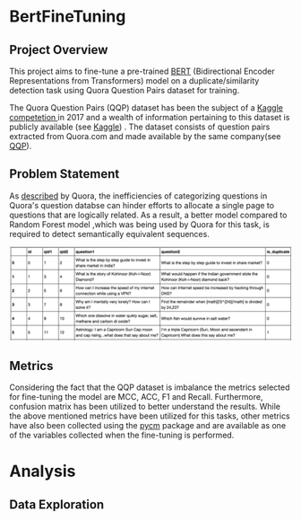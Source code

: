 # BertFineTuning

## Project Overview
This project aims to fine-tune a pre-trained <a href="https://arxiv.org/pdf/1810.04805.pdf">BERT</a> (Bidirectional Encoder Representations from Transformers) model on a duplicate/similarity detection task using Quora Question Pairs dataset for training. 

The Quora Question Pairs (QQP) dataset has been the subject of a <a href="https://www.kaggle.com/c/quora-question-pairs">Kaggle competetion </a> in 2017 and a wealth of information pertaining to this dataset is publicly available (see <a href="https://www.kaggle.com/c/quora-question-pairs/notebooks">Kaggle</a>) . The dataset consists of question pairs extracted from Quora.com and made available by the same company(see <a href="https://www.quora.com/q/quoradata/First-Quora-Dataset-Release-Question-Pairs">QQP</a>).


## Problem Statement

As <a href="https://www.quora.com/q/quoradata/First-Quora-Dataset-Release-Question-Pairs">described</a> by Quora, the inefficiencies of categorizing questions in Quora's question databse can hinder efforts to allocate a single page to questions that are logically related. As a result, a better model compared to Random Forest model ,which was being used by Quora for this task, is required to detect semantically equivalent sequences.

<p align="center">
<img src="../images/dataset.png"></img>
</p>

## Metrics
Considering the fact that the QQP dataset is imbalance the metrics selected for fine-tuning the model are MCC, ACC, F1 and Recall. Furthermore, confusion matrix has been utilized to better understand the results. While the above mentioned metrics have been utilized for this tasks, other metrics have also been collected using the <a href="https://github.com/sepandhaghighi/pycm">pycm</a> package and are available as one of the variables collected when the fine-tuning is performed.


# Analysis

## Data Exploration




